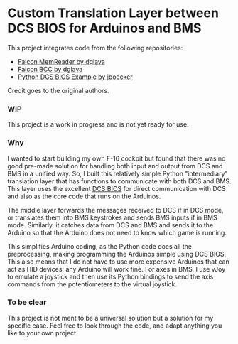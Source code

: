 # Custom Translation Layer between DCS BIOS for Arduinos and BMS

This project integrates code from the following repositories:

- [Falcon MemReader by dglava](https://github.com/dglava/falcon-memreader)
- [Falcon BCC by dglava](https://github.com/dglava/falcon-bcc)
- [Python DCS BIOS Example by jboecker](https://github.com/jboecker/python-dcs-bios-example)

Credit goes to the original authors.

### WIP
This project is a work in progress and is not yet ready for use.

### Why

I wanted to start building my own F-16 cockpit but found that there was no good pre-made solution for handling both input and output from DCS and BMS in a unified way. So, I built this relatively simple Python "intermediary" translation layer that has functions to communicate with both DCS and BMS. This layer uses the excellent [DCS BIOS](https://github.com/DCS-Skunkworks/dcs-bios) for direct communication with DCS and also as the core code that runs on the Arduinos.

The middle layer forwards the messages received to DCS if in DCS mode, or translates them into BMS keystrokes and sends BMS inputs if in BMS mode. Similarly, it catches data from DCS and BMS and sends it to the Arduino so that the Arduino does not need to know which game is running. 

This simplifies Arduino coding, as the Python code does all the preprocessing, making programming the Arduinos simple using DCS BIOS. This also means that I do not have to use more expensive Arduinos that can act as HID devices; any Arduino will work fine. For axes in BMS, I use vJoy to emulate a joystick and then use its Python bindings to send the axis commands from the potentiometers to the virtual joystick.

### To be clear
This project is not ment to be a universal solution but a solution for my specific case. Feel free to look through the code, and adapt anything you like to your own project.